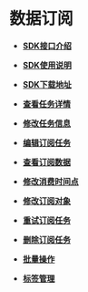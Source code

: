 # 数据订阅<a name="drs_15_0001"></a>

-   **[SDK接口介绍](SDK接口介绍.md)**  

-   **[SDK使用说明](SDK使用说明.md)**  

-   **[SDK下载地址](SDK下载地址.md)**  

-   **[查看任务详情](查看任务详情（数据订阅）.md)**  

-   **[修改任务信息](修改任务信息（数据订阅）.md)**  

-   **[编辑订阅任务](编辑订阅任务.md)**  

-   **[查看订阅数据](查看订阅数据.md)**  

-   **[修改消费时间点](修改消费时间点.md)**  

-   **[修改订阅对象](修改订阅对象.md)**  

-   **[重试订阅任务](重试订阅任务.md)**  

-   **[删除订阅任务](删除订阅任务.md)**  

-   **[批量操作](批量操作(数据订阅).md)**  

-   **[标签管理](标签管理（数据订阅）.md)**  


